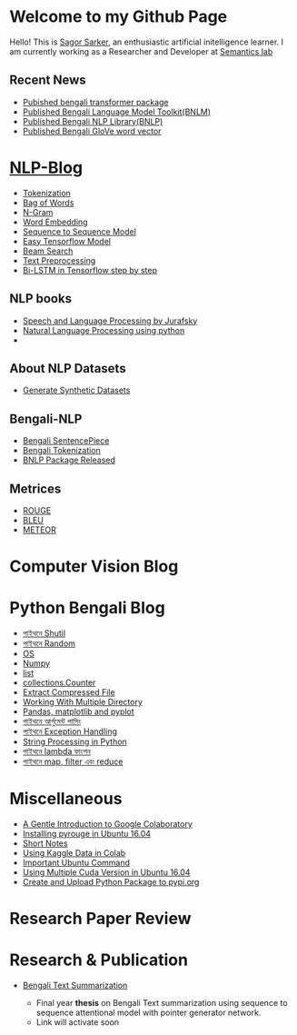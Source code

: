 # Welcome to my Github Page
Hello! This is [Sagor Sarker](https://www.linkedin.com/in/sagor-sarker/), an enthusiastic artificial initelligence learner.
I am currently working as a Researcher and Developer at [Semantics lab](http://semanticslab.net/)

## Recent News
* [Pubished bengali transformer package](https://github.com/sagorbrur/bntransformer)
* [Published Bengali Language Model Toolkit(BNLM)](https://github.com/sagorbrur/bnlm)
* [Published Bengali NLP Library(BNLP)](https://github.com/sagorbrur/bnlp)
* [Published Bengali GloVe word vector](https://github.com/sagorbrur/GloVe-Bengali)


# [NLP-Blog](https://sagorbrur.github.io/blog/)
* [Tokenization](tokenization.md)
* [Bag of Words](bow.md)
* [N-Gram](ngram.md)
* [Word Embedding](word-embedding.md)
* [Sequence to Sequence Model](seq2seq-model)
* [Easy Tensorflow Model](easy-tensorflow.md)
* [Beam Search](beamsearch.md)
* [Text Preprocessing](preprocessing/text_preprocessing.md)
* [Bi-LSTM in Tensorflow step by step](nlp_blog/tensorflow-bi-lstm.md)

## NLP books
* [Speech and Language Processing by Jurafsky](https://web.stanford.edu/~jurafsky/slp3/ed3book.pdf)
* [Natural Language Processing using python](https://www.nltk.org/book/)
* 

## About NLP Datasets
* [Generate Synthetic Datasets](https://github.com/sagorbrur/Data_Generation)

## Bengali-NLP
* [Bengali SentencePiece](bengali_nlp/bengali_sentencepiece.md)
* [Bengali Tokenization](bengali-tokenization.md)
* [BNLP Package Released](https://github.com/sagorbrur/bnlp)

## Metrices
* [ROUGE](rouge.md)
* [BLEU](bleu.md)
* [METEOR](meteor.md)


# Computer Vision Blog


# Python Bengali Blog
* [পাইথনে Shutil](python_bn/shutil.md)
* [পাইথনে Random](python_bn/random.md)
* [OS](python_bn/os_py.md)
* [Numpy](python_bn/numpy.md)
* [list](python_bn/list.md)
* [collections.Counter](python_bn/collections_Counter.md)
* [Extract Compressed File](python_bn/extracting_python.md)
* [Working With Multiple Directory](python_bn/working_with_directory.md)
* [Pandas, matplotlib and pyplot](python_bn/Pandas_and_matplotlib.md)
* [পাইথনে আর্গুমেন্ট পাসিং](python_bn/python_argparse.md)
* [পাইথনে Exception Handling](python_bn/exception_handling.md)
* [String Processing in Python](python_bn/string_processing.md)
* [পাইথনে lambda ফাংশন](python_bn/lambda.md)
* [পাইথনে map, filter এবং reduce](python_bn/python_map_filter_reduce.md)

# Miscellaneous
* [A Gentle Introduction to Google Colaboratory](miscellaneous/colab_intro.md)
* [Installing pyrouge in Ubuntu 16.04](install_rouge.md)
* [Short Notes](tools_short_note/library_short.md)
* [Using Kaggle Data in Colab](miscellaneous/kaggle_data_colab.md)
* [Important Ubuntu Command](miscellaneous/im_ubuntu_command.md)
* [Using Multiple Cuda Version in Ubuntu 16.04](miscellaneous/using_multiple_cuda_ubuntu.md)
* [Create and Upload Python Package to pypi.org](miscellaneous/upload_pypi_package.md)

# Research Paper Review


# Research & Publication
* [Bengali Text Summarization](#research-&-publication)

  - Final year **thesis** on Bengali Text summarization using sequence to sequence attentional model with pointer generator network.
  - Link will activate soon
  
